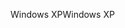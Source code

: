 <span data-ttu-id="de7ac-101">Windows XP</span><span class="sxs-lookup"><span data-stu-id="de7ac-101">Windows XP</span></span>